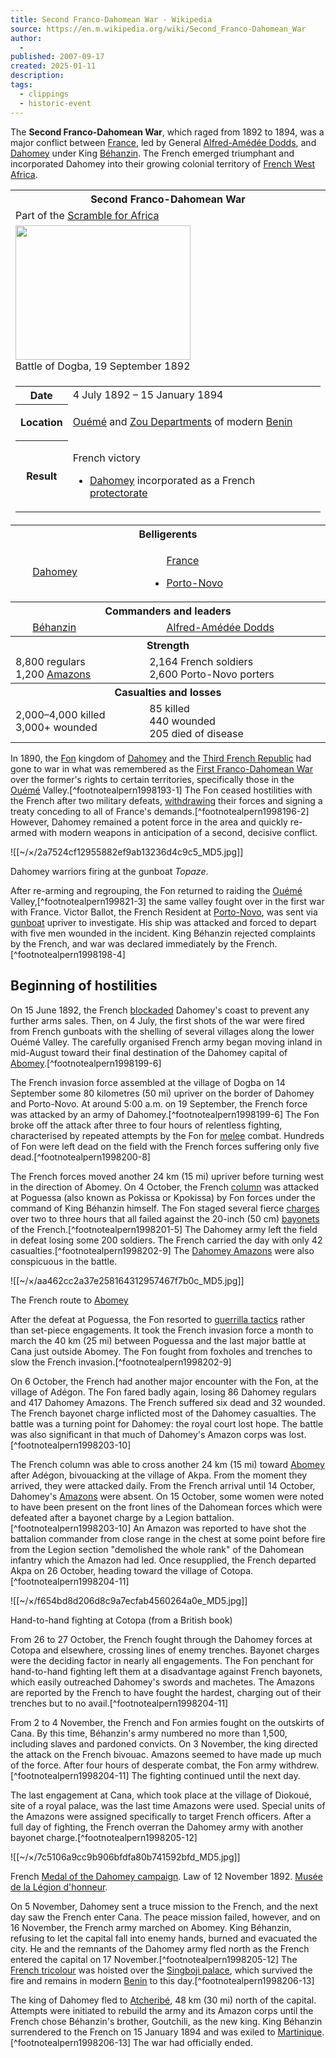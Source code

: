 ```yaml
---
title: Second Franco-Dahomean War - Wikipedia
source: https://en.m.wikipedia.org/wiki/Second_Franco-Dahomean_War
author:
  - 
published: 2007-09-17
created: 2025-01-11
description: 
tags:
  - clippings
  - historic-event
---
```

The **Second Franco-Dahomean War**, which raged from 1892 to 1894, was a major conflict between [France](https://en.m.wikipedia.org/wiki/French_Third_Republic "French Third Republic"), led by General [Alfred-Amédée Dodds](https://en.m.wikipedia.org/wiki/Alfred-Am%C3%A9d%C3%A9e_Dodds "Alfred-Amédée Dodds"), and [Dahomey](https://en.m.wikipedia.org/wiki/Dahomey "Dahomey") under King [Béhanzin](https://en.m.wikipedia.org/wiki/B%C3%A9hanzin "Béhanzin"). The French emerged triumphant and incorporated Dahomey into their growing colonial territory of [French West Africa](https://en.m.wikipedia.org/wiki/French_West_Africa "French West Africa").

<table><tbody><tr><th colspan="2">Second Franco-Dahomean War</th></tr><tr><td colspan="2">Part of the <a href="https://en.m.wikipedia.org/wiki/Scramble_for_Africa">Scramble for Africa</a></td></tr><tr><td colspan="2"><span><a href="https://en.m.wikipedia.org/wiki/File:Combat_de_Dogba-1892.jpg"><img src="https://upload.wikimedia.org/wikipedia/commons/thumb/9/96/Combat_de_Dogba-1892.jpg/280px-Combat_de_Dogba-1892.jpg" width="280" height="215"></a></span><br>Battle of Dogba, 19 September 1892</td></tr><tr><td colspan="2"><table><tbody><tr><th>Date</th><td>4 July 1892 – 15 January 1894</td></tr><tr><th>Location</th><td><div><p><a href="https://en.m.wikipedia.org/wiki/Ou%C3%A9m%C3%A9_Department">Ouémé</a> and <a href="https://en.m.wikipedia.org/wiki/Zou_Department">Zou Departments</a> of modern <a href="https://en.m.wikipedia.org/wiki/Benin">Benin</a></p></div></td></tr><tr><th>Result</th><td><p>French victory</p><ul><li><a href="https://en.m.wikipedia.org/wiki/Dahomey">Dahomey</a> incorporated as a French <a href="https://en.m.wikipedia.org/wiki/Protectorate">protectorate</a></li></ul></td></tr></tbody></table></td></tr><tr><th colspan="2">Belligerents</th></tr><tr><td><span><span><span><span><img src="https://upload.wikimedia.org/wikipedia/commons/thumb/b/b1/Flag_of_Ghezo_of_Dahomey.svg/23px-Flag_of_Ghezo_of_Dahomey.svg.png" width="23" height="14"></span></span>&nbsp;</span><a href="https://en.m.wikipedia.org/wiki/Dahomey">Dahomey</a></span></td><td><p><span><span><span><span><img src="https://upload.wikimedia.org/wikipedia/commons/thumb/c/c3/Flag_of_France.svg/23px-Flag_of_France.svg.png" width="23" height="15"></span></span>&nbsp;</span><a href="https://en.m.wikipedia.org/wiki/French_Third_Republic">France</a></span></p><ul><li><a href="https://en.m.wikipedia.org/wiki/Porto-Novo">Porto-Novo</a></li></ul></td></tr><tr><th colspan="2">Commanders and leaders</th></tr><tr><td><span><span><a href="https://en.m.wikipedia.org/wiki/Dahomey"><img src="https://upload.wikimedia.org/wikipedia/commons/thumb/b/b1/Flag_of_Ghezo_of_Dahomey.svg/23px-Flag_of_Ghezo_of_Dahomey.svg.png" width="23" height="14"></a></span></span> <a href="https://en.m.wikipedia.org/wiki/B%C3%A9hanzin">Béhanzin</a></td><td><span><span><a href="https://en.m.wikipedia.org/wiki/French_Third_Republic"><img src="https://upload.wikimedia.org/wikipedia/commons/thumb/c/c3/Flag_of_France.svg/23px-Flag_of_France.svg.png" width="23" height="15"></a></span></span> <a href="https://en.m.wikipedia.org/wiki/Alfred-Am%C3%A9d%C3%A9e_Dodds">Alfred-Amédée Dodds</a></td></tr><tr><th colspan="2">Strength</th></tr><tr><td>8,800 regulars<br>1,200 <a href="https://en.m.wikipedia.org/wiki/Dahomey_Amazons">Amazons</a></td><td>2,164 French soldiers<br>2,600 Porto-Novo porters</td></tr><tr><th colspan="2">Casualties and losses</th></tr><tr><td>2,000–4,000 killed<br>3,000+ wounded</td><td>85 killed<br>440 wounded<br>205 died of disease</td></tr></tbody></table>

In 1890, the [Fon](https://en.m.wikipedia.org/wiki/Fon_people "Fon people") kingdom of [Dahomey](https://en.m.wikipedia.org/wiki/Dahomey "Dahomey") and the [Third French Republic](https://en.m.wikipedia.org/wiki/Third_French_Republic "Third French Republic") had gone to war in what was remembered as the [First Franco-Dahomean War](https://en.m.wikipedia.org/wiki/First_Franco-Dahomean_War "First Franco-Dahomean War") over the former's rights to certain territories, specifically those in the [Ouémé](https://en.m.wikipedia.org/wiki/Ou%C3%A9m%C3%A9_Department "Ouémé Department") Valley.[^footnotealpern1998193-1] The Fon ceased hostilities with the French after two military defeats, [withdrawing](https://en.m.wikipedia.org/wiki/Withdrawal_\(military\) "Withdrawal (military)") their forces and signing a treaty conceding to all of France's demands.[^footnotealpern1998196-2] However, Dahomey remained a potent force in the area and quickly re-armed with modern weapons in anticipation of a second, decisive conflict.

![[~/×/2a7524cf12955882ef9ab13236d4c9c5_MD5.jpg]]

Dahomey warriors firing at the gunboat *Topaze*.

After re-arming and regrouping, the Fon returned to raiding the [Ouémé](https://en.m.wikipedia.org/wiki/Ou%C3%A9m%C3%A9_River "Ouémé River") Valley,[^footnotealpern199821-3] the same valley fought over in the first war with France. Victor Ballot, the French Resident at [Porto-Novo](https://en.m.wikipedia.org/wiki/Porto-Novo "Porto-Novo"), was sent via [gunboat](https://en.m.wikipedia.org/wiki/Gunboat "Gunboat") upriver to investigate. His ship was attacked and forced to depart with five men wounded in the incident. King Béhanzin rejected complaints by the French, and war was declared immediately by the French.[^footnotealpern1998198-4]

## Beginning of hostilities

On 15 June 1892, the French [blockaded](https://en.m.wikipedia.org/wiki/Blockade "Blockade") Dahomey's coast to prevent any further arms sales. Then, on 4 July, the first shots of the war were fired from French gunboats with the shelling of several villages along the lower Ouémé Valley. The carefully organised French army began moving inland in mid-August toward their final destination of the Dahomey capital of [Abomey](https://en.m.wikipedia.org/wiki/Abomey "Abomey").[^footnotealpern1998199-6]

The French invasion force assembled at the village of Dogba on 14 September some 80 kilometres (50 mi) upriver on the border of Dahomey and Porto-Novo. At around 5:00 a.m. on 19 September, the French force was attacked by an army of Dahomey.[^footnotealpern1998199-6] The Fon broke off the attack after three to four hours of relentless fighting, characterised by repeated attempts by the Fon for [melee](https://en.m.wikipedia.org/wiki/Melee "Melee") combat. Hundreds of Fon were left dead on the field with the French forces suffering only five dead.[^footnotealpern1998200-8]

The French forces moved another 24 km (15 mi) upriver before turning west in the direction of Abomey. On 4 October, the French [column](https://en.m.wikipedia.org/wiki/Column_\(formation\) "Column (formation)") was attacked at Poguessa (also known as Pokissa or Kpokissa) by Fon forces under the command of King Béhanzin himself. The Fon staged several fierce [charges](https://en.m.wikipedia.org/wiki/Charge_\(warfare\) "Charge (warfare)") over two to three hours that all failed against the 20-inch (50 cm) [bayonets](https://en.m.wikipedia.org/wiki/Bayonet "Bayonet") of the French.[^footnotealpern1998201-5] The Dahomey army left the field in defeat losing some 200 soldiers. The French carried the day with only 42 casualties.[^footnotealpern1998202-9] The [Dahomey Amazons](https://en.m.wikipedia.org/wiki/Dahomey_Amazons "Dahomey Amazons") were also conspicuous in the battle.

![[~/×/aa462cc2a37e258164312957467f7b0c_MD5.jpg]]

The French route to [Abomey](https://en.m.wikipedia.org/wiki/Abomey "Abomey")

After the defeat at Poguessa, the Fon resorted to [guerrilla tactics](https://en.m.wikipedia.org/wiki/Guerrilla_warfare "Guerrilla warfare") rather than set-piece engagements. It took the French invasion force a month to march the 40 km (25 mi) between Poguessa and the last major battle at Cana just outside Abomey. The Fon fought from foxholes and trenches to slow the French invasion.[^footnotealpern1998202-9]

On 6 October, the French had another major encounter with the Fon, at the village of Adégon. The Fon fared badly again, losing 86 Dahomey regulars and 417 Dahomey Amazons. The French suffered six dead and 32 wounded. The French bayonet charge inflicted most of the Dahomey casualties. The battle was a turning point for Dahomey: the royal court lost hope. The battle was also significant in that much of Dahomey's Amazon corps was lost.[^footnotealpern1998203-10]

The French column was able to cross another 24 km (15 mi) toward [Abomey](https://en.m.wikipedia.org/wiki/Abomey "Abomey") after Adégon, bivouacking at the village of Akpa. From the moment they arrived, they were attacked daily. From the French arrival until 14 October, Dahomey's [Amazons](https://en.m.wikipedia.org/wiki/Amazons "Amazons") were absent. On 15 October, some women were noted to have been present on the front lines of the Dahomean forces which were defeated after a bayonet charge by a Legion battalion.[^footnotealpern1998203-10] An Amazon was reported to have shot the battalion commander from close range in the chest at some point before fire from the Legion section "demolished the whole rank" of the Dahomean infantry which the Amazon had led. Once resupplied, the French departed Akpa on 26 October, heading toward the village of Cotopa.[^footnotealpern1998204-11]

![[~/×/f654bd8d206d8c9a7ecfab4560264a0e_MD5.jpg]]

Hand-to-hand fighting at Cotopa (from a British book)

From 26 to 27 October, the French fought through the Dahomey forces at Cotopa and elsewhere, crossing lines of enemy trenches. Bayonet charges were the deciding factor in nearly all engagements. The Fon penchant for hand-to-hand fighting left them at a disadvantage against French bayonets, which easily outreached Dahomey's swords and machetes. The Amazons are reported by the French to have fought the hardest, charging out of their trenches but to no avail.[^footnotealpern1998204-11]

From 2 to 4 November, the French and Fon armies fought on the outskirts of Cana. By this time, Béhanzin's army numbered no more than 1,500, including slaves and pardoned convicts. On 3 November, the king directed the attack on the French bivouac. Amazons seemed to have made up much of the force. After four hours of desperate combat, the Fon army withdrew.[^footnotealpern1998204-11] The fighting continued until the next day.

The last engagement at Cana, which took place at the village of Diokoué, site of a royal palace, was the last time Amazons were used. Special units of the Amazons were assigned specifically to target French officers. After a full day of fighting, the French overran the Dahomey army with another bayonet charge.[^footnotealpern1998205-12]

![[~/×/7c5106a9cc9b906bfdfa80b741592bfd_MD5.jpg]]

French [Medal of the Dahomey campaign](https://en.m.wikipedia.org/wiki/Dahomey_Expedition_commemorative_medal_1892 "Dahomey Expedition commemorative medal 1892"). Law of 12 November 1892. [Musée de la Légion d'honneur](https://en.m.wikipedia.org/wiki/Mus%C3%A9e_de_la_L%C3%A9gion_d%27honneur "Musée de la Légion d'honneur").

On 5 November, Dahomey sent a truce mission to the French, and the next day saw the French enter Cana. The peace mission failed, however, and on 16 November, the French army marched on Abomey. King Béhanzin, refusing to let the capital fall into enemy hands, burned and evacuated the city. He and the remnants of the Dahomey army fled north as the French entered the capital on 17 November.[^footnotealpern1998205-12] The [French tricolour](https://en.m.wikipedia.org/wiki/Flag_of_France "Flag of France") was hoisted over the [Singboji palace](https://en.m.wikipedia.org/wiki/Royal_Palaces_of_Abomey "Royal Palaces of Abomey"), which survived the fire and remains in modern [Benin](https://en.m.wikipedia.org/wiki/Benin "Benin") to this day.[^footnotealpern1998206-13]

The king of Dahomey fled to [Atcheribé](https://en.m.wikipedia.org/w/index.php?title=Atcherib%C3%A9&action=edit&redlink=1 "Atcheribé (page does not exist)"), 48 km (30 mi) north of the capital. Attempts were initiated to rebuild the army and its Amazon corps until the French chose Béhanzin's brother, Goutchili, as the new king. King Béhanzin surrendered to the French on 15 January 1894 and was exiled to [Martinique](https://en.m.wikipedia.org/wiki/Martinique "Martinique").[^footnotealpern1998206-13] The war had officially ended.